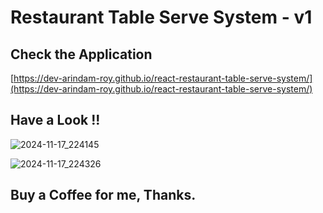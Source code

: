 # Restaurant Table Serve System - v1

## Check the Application

[https://dev-arindam-roy.github.io/react-restaurant-table-serve-system/](https://dev-arindam-roy.github.io/react-restaurant-table-serve-system/)

## Have a Look !!

![2024-11-17_224145](https://github.com/user-attachments/assets/c00fc74d-e0bb-4708-b721-26f3a67b8941)


![2024-11-17_224326](https://github.com/user-attachments/assets/bdc3572b-28eb-4b1b-9029-e70b195bf388)



## Buy a Coffee for me, Thanks.

